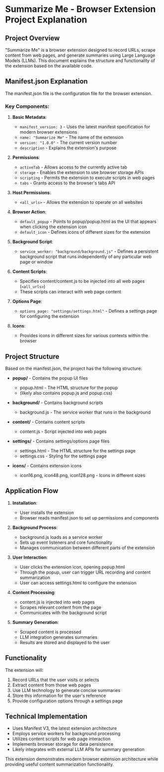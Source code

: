 # Summarize Me - Browser Extension Project Explanation

## Project Overview

"Summarize Me" is a browser extension designed to record URLs, scrape content from web pages, and generate summaries using Large Language Models (LLMs). This document explains the structure and functionality of the extension based on the available code.

## Manifest.json Explanation

The manifest.json file is the configuration file for the browser extension.

### Key Components:

1. **Basic Metadata**:
   - `manifest_version: 3` - Uses the latest manifest specification for modern browser extensions
   - `name: "Summarize Me"` - The name of the extension
   - `version: "1.0.0"` - The current version number
   - `description` - Explains the extension's purpose

2. **Permissions**:
   - `activeTab` - Allows access to the currently active tab
   - `storage` - Enables the extension to use browser storage APIs
   - `scripting` - Permits the extension to execute scripts in web pages
   - `tabs` - Grants access to the browser's tabs API

3. **Host Permissions**:
   - `<all_urls>` - Allows the extension to operate on all websites

4. **Browser Action**:
   - `default_popup` - Points to popup/popup.html as the UI that appears when clicking the extension icon
   - `default_icon` - Defines icons of different sizes for the extension

5. **Background Script**:
   - `service_worker: "background/background.js"` - Defines a persistent background script that runs independently of any particular web page or window

6. **Content Scripts**:
   - Specifies content/content.js to be injected into all web pages (`<all_urls>`)
   - These scripts can interact with web page content

7. **Options Page**:
   - `options_page: "settings/settings.html"` - Defines a settings page for configuring the extension

8. **Icons**:
   - Provides icons in different sizes for various contexts within the browser

## Project Structure

Based on the manifest.json, the project has the following structure:

- **popup/** - Contains the popup UI files
  - popup.html - The HTML structure for the popup
  - (likely also contains popup.js and popup.css)

- **background/** - Contains background scripts
  - background.js - The service worker that runs in the background

- **content/** - Contains content scripts
  - content.js - Script injected into web pages

- **settings/** - Contains settings/options page files
  - settings.html - The HTML structure for the settings page
  - settings.css - Styling for the settings page

- **icons/** - Contains extension icons
  - icon16.png, icon48.png, icon128.png - Icons in different sizes

## Application Flow

1. **Installation**:
   - User installs the extension
   - Browser reads manifest.json to set up permissions and components

2. **Background Process**:
   - background.js loads as a service worker
   - Sets up event listeners and core functionality
   - Manages communication between different parts of the extension

3. **User Interaction**:
   - User clicks the extension icon, opening popup.html
   - Through the popup, user can trigger URL recording and content summarization
   - User can access settings.html to configure the extension

4. **Content Processing**:
   - content.js is injected into web pages
   - Scrapes relevant content from the page
   - Communicates with the background script

5. **Summary Generation**:
   - Scraped content is processed
   - LLM integration generates summaries
   - Results are stored and displayed to the user

## Functionality

The extension will:
1. Record URLs that the user visits or selects
2. Extract content from those web pages
3. Use LLM technology to generate concise summaries
4. Store this information for the user's reference
5. Provide configuration options through a settings page

## Technical Implementation

- Uses Manifest V3, the latest extension architecture
- Employs service workers for background processing
- Utilizes content scripts for web page interaction
- Implements browser storage for data persistence
- Likely integrates with external LLM APIs for summary generation

This extension demonstrates modern browser extension architecture while providing useful content summarization functionality.